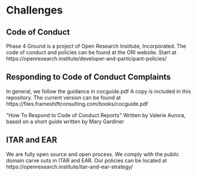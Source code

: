 <h1>Challenges<h2>

<h2>Code of Conduct</h2>
Phase 4 Ground is a project of Open Research Institute, Incorporated. The code of conduct and policies can be found at the ORI website. Start at https://openresearch.institute/developer-and-participant-policies/

<h2>Responding to Code of Conduct Complaints</h2>
In general, we follow the guidance in cocguide.pdf
A copy is included in this repository.
The current version can be found at https://files.frameshiftconsulting.com/books/cocguide.pdf

"How To Respond to Code of Conduct Reports"
Written by Valerie Aurora, based on a short guide written by Mary Gardiner

<h2>ITAR and EAR</h2>
We are fully open source and open process. We comply with the public domain carve outs in ITAR and EAR. 
Our policies can be located at https://openresearch.institute/itar-and-ear-strategy/


